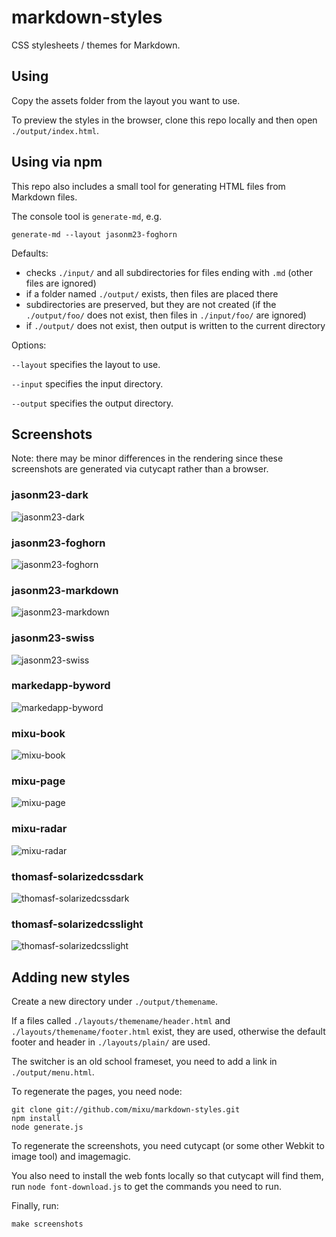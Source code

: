 # markdown-styles

CSS stylesheets / themes for Markdown.

## Using

Copy the assets folder from the layout you want to use.

To preview the styles in the browser, clone this repo locally and then open `./output/index.html`.

## Using via npm

This repo also includes a small tool for generating HTML files from Markdown files.

The console tool is `generate-md`, e.g.

    generate-md --layout jasonm23-foghorn

Defaults:

- checks `./input/` and all subdirectories for files ending with `.md` (other files are ignored)
- if a folder named `./output/` exists, then files are placed there
- subdirectories are preserved, but they are not created (if the `./output/foo/` does not exist, then files in `./input/foo/` are ignored)
- if `./output/` does not exist, then output is written to the current directory

Options:

`--layout` specifies the layout to use.

`--input` specifies the input directory.

`--output` specifies the output directory.

## Screenshots

Note: there may be minor differences in the rendering since these screenshots are generated via cutycapt rather than a browser.

### jasonm23-dark

![jasonm23-dark](https://github.com/mixu/markdown-styles/raw/master/screenshots/jasonm23-dark.png)

### jasonm23-foghorn

![jasonm23-foghorn](https://github.com/mixu/markdown-styles/raw/master/screenshots/jasonm23-foghorn.png)

### jasonm23-markdown

![jasonm23-markdown](https://github.com/mixu/markdown-styles/raw/master/screenshots/jasonm23-markdown.png)

### jasonm23-swiss

![jasonm23-swiss](https://github.com/mixu/markdown-styles/raw/master/screenshots/jasonm23-swiss.png)

### markedapp-byword

![markedapp-byword](https://github.com/mixu/markdown-styles/raw/master/screenshots/markedapp-byword.png)

### mixu-book

![mixu-book](https://github.com/mixu/markdown-styles/raw/master/screenshots/mixu-book.png)

### mixu-page

![mixu-page](https://github.com/mixu/markdown-styles/raw/master/screenshots/mixu-page.png)

### mixu-radar

![mixu-radar](https://github.com/mixu/markdown-styles/raw/master/screenshots/mixu-radar.png)

### thomasf-solarizedcssdark

![thomasf-solarizedcssdark](https://github.com/mixu/markdown-styles/raw/master/screenshots/thomasf-solarizedcssdark.png)

### thomasf-solarizedcsslight

![thomasf-solarizedcsslight](https://github.com/mixu/markdown-styles/raw/master/screenshots/thomasf-solarizedcsslight.png)

## Adding new styles

Create a new directory under `./output/themename`.

If a files called `./layouts/themename/header.html` and `./layouts/themename/footer.html` exist, they are used, otherwise the default footer and header in `./layouts/plain/` are used.

The switcher is an old school frameset, you need to add a link in `./output/menu.html`.

To regenerate the pages, you need node:

    git clone git://github.com/mixu/markdown-styles.git
    npm install
    node generate.js

To regenerate the screenshots, you need cutycapt (or some other Webkit to image tool) and imagemagic.

You also need to install the web fonts locally so that cutycapt will find them, run `node font-download.js` to get the commands you need to run.

Finally, run:

    make screenshots
